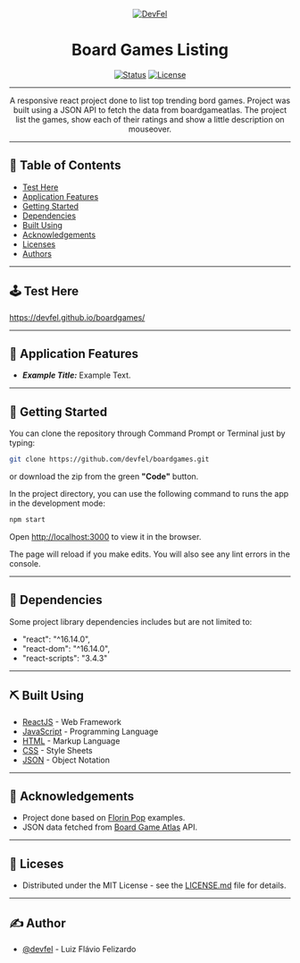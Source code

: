 <p align="center">
  <a href="https://devfel.com/" rel="noopener">
 <img  src="https://devfel.com/imgs/devfel-logo-01.JPG" alt="DevFel"></a>
</p>

<h1 align="center">Board Games Listing</h1>

<div align="center">

[![Status](https://img.shields.io/badge/status-active-success.svg)]()
[![License](https://img.shields.io/badge/license-MIT-blue.svg)](/LICENSE)

</div>

---

<p align="center"> 
A responsive react project done to list top trending bord games. Project was built using a JSON API to fetch the data from boardgameatlas. The project list the games, show each of their ratings and show a little description on mouseover.
</p>

---

## 📝 Table of Contents

- [Test Here](#live)
- [Application Features](#features)
- [Getting Started](#getting_started)
- [Dependencies](#dependencies)
- [Built Using](#built_using)
- [Acknowledgements](#acknowledgements)
- [Licenses](#licenses)
- [Authors](#authors)

---

## 🕹 Test Here <a name = "live"></a>

https://devfel.github.io/boardgames/

---

## 🧐 Application Features <a name = "features"></a>

- **_Example Title:_** Example Text.

---

## 🏁 Getting Started <a name = "getting_started"></a>

You can clone the repository through Command Prompt or Terminal just by typing:

```sh
git clone https://github.com/devfel/boardgames.git
```

or download the zip from the green **"Code"** button.

In the project directory, you can use the following command to runs the app in the development mode:

```sh
npm start
```

Open [http://localhost:3000](http://localhost:3000) to view it in the browser.

The page will reload if you make edits. You will also see any lint errors in the console.

---

## 🔁 Dependencies <a name = "dependencies"></a>

Some project library dependencies includes but are not limited to:

- "react": "^16.14.0",
- "react-dom": "^16.14.0",
- "react-scripts": "3.4.3"

---

## ⛏️ Built Using <a name = "built_using"></a>

- [ReactJS](https://reactjs.org/) - Web Framework
- [JavaScript](https://www.javascript.com/) - Programming Language
- [HTML](https://pt.wikipedia.org/wiki/HTML) - Markup Language
- [CSS](https://en.wikipedia.org/wiki/CSS) - Style Sheets
- [JSON](https://www.json.org/json-en.html) - Object Notation

---

## 🎉 Acknowledgements <a name = "acknowledgements"></a>

- Project done based on [Florin Pop](https://www.florin-pop.com/) examples.
- JSON data fetched from [Board Game Atlas](https://www.boardgameatlas.com/api/docs) API.

---

## 📝 Liceses <a name = "licenses"></a>

- Distributed under the MIT License - see the [LICENSE.md](https://github.com/devfel/boardgames/blob/master/LICENSE.md) file for details.

---

## ✍️ Author <a name = "authors"></a>

- [@devfel](https://devfel.com/) - Luiz Flávio Felizardo
